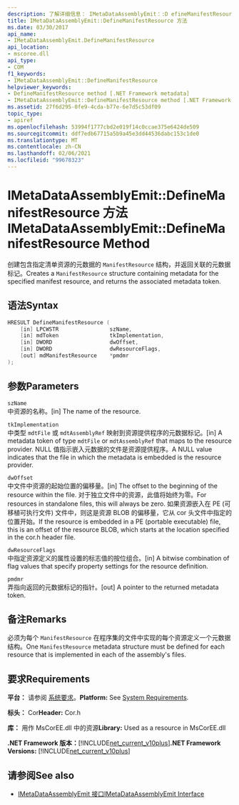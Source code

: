```yaml
---
description: 了解详细信息： IMetaDataAssemblyEmit：:D efineManifestResource 方法
title: IMetaDataAssemblyEmit::DefineManifestResource 方法
ms.date: 03/30/2017
api_name:
- IMetaDataAssemblyEmit.DefineManifestResource
api_location:
- mscoree.dll
api_type:
- COM
f1_keywords:
- IMetaDataAssemblyEmit::DefineManifestResource
helpviewer_keywords:
- DefineManifestResource method [.NET Framework metadata]
- IMetaDataAssemblyEmit::DefineManifestResource method [.NET Framework metadata]
ms.assetid: 27f6d295-0fe9-4cda-b77e-6e7d5c53df09
topic_type:
- apiref
ms.openlocfilehash: 53994f1777cbd2e019f14c0ccae375e6424de509
ms.sourcegitcommit: ddf7edb67715a5b9a45e3dd44536dabc153c1de0
ms.translationtype: MT
ms.contentlocale: zh-CN
ms.lasthandoff: 02/06/2021
ms.locfileid: "99678323"
---
```

# <a name="imetadataassemblyemitdefinemanifestresource-method"></a><span data-ttu-id="5bb9e-103">IMetaDataAssemblyEmit::DefineManifestResource 方法</span><span class="sxs-lookup"><span data-stu-id="5bb9e-103">IMetaDataAssemblyEmit::DefineManifestResource Method</span></span>

<span data-ttu-id="5bb9e-104">创建包含指定清单资源的元数据的 `ManifestResource` 结构，并返回关联的元数据标记。</span><span class="sxs-lookup"><span data-stu-id="5bb9e-104">Creates a `ManifestResource` structure containing metadata for the specified manifest resource, and returns the associated metadata token.</span></span>  
  
## <a name="syntax"></a><span data-ttu-id="5bb9e-105">语法</span><span class="sxs-lookup"><span data-stu-id="5bb9e-105">Syntax</span></span>  
  
```cpp  
HRESULT DefineManifestResource (  
    [in] LPCWSTR                szName,
    [in] mdToken                tkImplementation,
    [in] DWORD                  dwOffset,
    [in] DWORD                  dwResourceFlags,  
    [out] mdManifestResource    *pmdmr  
);  
```  
  
## <a name="parameters"></a><span data-ttu-id="5bb9e-106">参数</span><span class="sxs-lookup"><span data-stu-id="5bb9e-106">Parameters</span></span>  

 `szName`  
 <span data-ttu-id="5bb9e-107">中资源的名称。</span><span class="sxs-lookup"><span data-stu-id="5bb9e-107">[in] The name of the resource.</span></span>  
  
 `tkImplementation`  
 <span data-ttu-id="5bb9e-108">中类型 `mdtFile` 或 `mdtAssemblyRef` 映射到资源提供程序的元数据标记。</span><span class="sxs-lookup"><span data-stu-id="5bb9e-108">[in] A metadata token of type `mdtFile` or `mdtAssemblyRef` that maps to the resource provider.</span></span> <span data-ttu-id="5bb9e-109">NULL 值指示嵌入元数据的文件是资源提供程序。</span><span class="sxs-lookup"><span data-stu-id="5bb9e-109">A NULL value indicates that the file in which the metadata is embedded is the resource provider.</span></span>  
  
 `dwOffset`  
 <span data-ttu-id="5bb9e-110">中文件中资源的起始位置的偏移量。</span><span class="sxs-lookup"><span data-stu-id="5bb9e-110">[in] The offset to the beginning of the resource within the file.</span></span> <span data-ttu-id="5bb9e-111">对于独立文件中的资源，此值将始终为零。</span><span class="sxs-lookup"><span data-stu-id="5bb9e-111">For resources in standalone files, this will always be zero.</span></span> <span data-ttu-id="5bb9e-112">如果资源嵌入在 PE (可移植可执行文件) 文件中，则这是资源 BLOB 的偏移量，它从 cor 头文件中指定的位置开始。</span><span class="sxs-lookup"><span data-stu-id="5bb9e-112">If the resource is embedded in a PE (portable executable) file, this is an offset of the resource BLOB, which starts at the location specified in the cor.h header file.</span></span>  
  
 `dwResourceFlags`  
 <span data-ttu-id="5bb9e-113">中指定资源定义的属性设置的标志值的按位组合。</span><span class="sxs-lookup"><span data-stu-id="5bb9e-113">[in] A bitwise combination of flag values that specify property settings for the resource definition.</span></span>  
  
 `pmdmr`  
 <span data-ttu-id="5bb9e-114">弄指向返回的元数据标记的指针。</span><span class="sxs-lookup"><span data-stu-id="5bb9e-114">[out] A pointer to the returned metadata token.</span></span>  
  
## <a name="remarks"></a><span data-ttu-id="5bb9e-115">备注</span><span class="sxs-lookup"><span data-stu-id="5bb9e-115">Remarks</span></span>  

 <span data-ttu-id="5bb9e-116">必须为每个 `ManifestResource` 在程序集的文件中实现的每个资源定义一个元数据结构。</span><span class="sxs-lookup"><span data-stu-id="5bb9e-116">One `ManifestResource` metadata structure must be defined for each resource that is implemented in each of the assembly's files.</span></span>  
  
## <a name="requirements"></a><span data-ttu-id="5bb9e-117">要求</span><span class="sxs-lookup"><span data-stu-id="5bb9e-117">Requirements</span></span>  

 <span data-ttu-id="5bb9e-118">**平台：** 请参阅 [系统要求](../../get-started/system-requirements.md)。</span><span class="sxs-lookup"><span data-stu-id="5bb9e-118">**Platform:** See [System Requirements](../../get-started/system-requirements.md).</span></span>  
  
 <span data-ttu-id="5bb9e-119">**标头：** Cor</span><span class="sxs-lookup"><span data-stu-id="5bb9e-119">**Header:** Cor.h</span></span>  
  
 <span data-ttu-id="5bb9e-120">**库：** 用作 MsCorEE.dll 中的资源</span><span class="sxs-lookup"><span data-stu-id="5bb9e-120">**Library:** Used as a resource in MsCorEE.dll</span></span>  
  
 <span data-ttu-id="5bb9e-121">**.NET Framework 版本：**[!INCLUDE[net_current_v10plus](../../../../includes/net-current-v10plus-md.md)]</span><span class="sxs-lookup"><span data-stu-id="5bb9e-121">**.NET Framework Versions:** [!INCLUDE[net_current_v10plus](../../../../includes/net-current-v10plus-md.md)]</span></span>  
  
## <a name="see-also"></a><span data-ttu-id="5bb9e-122">请参阅</span><span class="sxs-lookup"><span data-stu-id="5bb9e-122">See also</span></span>

- [<span data-ttu-id="5bb9e-123">IMetaDataAssemblyEmit 接口</span><span class="sxs-lookup"><span data-stu-id="5bb9e-123">IMetaDataAssemblyEmit Interface</span></span>](imetadataassemblyemit-interface.md)
